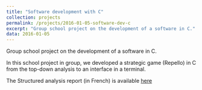 ```yaml
---
title: "Software development with C"
collection: projects
permalink: /projects/2016-01-05-software-dev-c
excerpt: "Group school project on the development of a software in C."
data: 2016-01-05
---
```

Group school project on the development of a software in C.

In this school project in group, we developed a strategic game (Repello) in C from the top-down analysis to an interface in a terminal.

The Structured analysis report (in French) is available [here](/files/Cahier_des_Charges_du_Projet_d_Algorithme.pdf)
